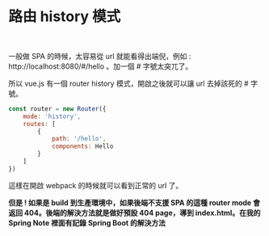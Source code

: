 # 路由 history 模式

<br>

一般做 SPA 的時候，太容易從 url 就能看得出端倪，例如 : http://localhost:8080/#/hello 。加一個 # 字號太突兀了。

所以 vue.js 有一個 router history 模式，開啟之後就可以讓 url 去掉該死的 # 字號。

```js
const router = new Router({
    mode: 'history',
    routes: [
        {
            path: '/hello',
            components: Hello
        }
    ]
})
```

這樣在開啟 webpack 的時候就可以看到正常的 url 了。

<strong>但是 ! 如果是 build 到生產環境中，如果後端不支援 SPA 的這種 router mode 會返回 404。後端的解決方法就是做好預設 404 page，導到 index.html。在我的 Spring Note 裡面有記錄 Spring Boot 的解決方法</strong>


